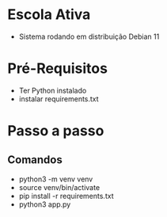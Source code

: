 # Escola Ativa
* Sistema rodando em distribuição Debian 11

# Pré-Requisitos
* Ter Python instalado
* instalar requirements.txt

# Passo a passo
## Comandos
* python3 -m venv venv
* source venv/bin/activate
* pip install -r requirements.txt
* python3 app.py
